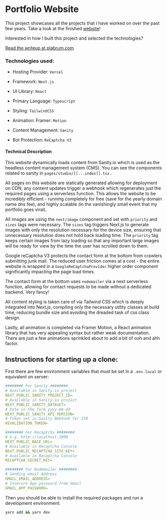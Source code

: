 # Portfolio Website

This project showcases all the projects that I have worked on over the past few years. Take a look at the finished [website](https://plabrum.com)!

Interested in how I built this project and selected the technologies? 

[Read the writeup at plabrum.com](https://plabrum.com/projects/portfolio_website)



### Technologies used:

* Hosting Provider: `Vercel`

* Framework: `Next.js `

* UI Library: `React`

* Primary Language: `Typescript`

* Styling: `TailwindCSS`

* Animation: Framer: `Motion`

* Content Management: `Sanity`

* Bot Protection: `ReCaptcha V3`

  

#### Technical Description

This website dynamically loads content from Sanity.io which is used as the headless content management system (CMS). You can see the components related to sanity in  `pages/studio/[[...index]].tsx` . 

All pages on this website are statically generated allowing for deployment on CDN, any content updates trigger a webhook which regenerates just the required pages using a serverless function. This allows the website to be incredibly efficient - running completely for free (save for the yearly domain name dns fee), and highly scalable (in the vanishingly small event that my portfolio goes viral).

All images are using the `next/image` component and set with `priority` and `sizes` tags were necessary. The `sizes` tag triggers Next.js to generate images with only the resolution necessary for the device size, ensuring that unnecessary resolution does not hold back loading time. The `priority` tag keeps certain images from lazy loading so that any important large images will be ready for view by the time the user has scrolled down to them. 

Google reCaptcha V3 protects the contact form at the bottom from crawlers submitting junk mail. The reduced user friction comes at a cost - the entire website is wrapped in a `GoogleReCaptchaProvider` higher order component significantly impacting the page load times.

The contact form at the bottom uses `nodemailer` via a next serverless function, allowing for contact requests to be made without a dedicated backend. Very fancy!

All content styling is taken care of via Tailwind CSS which is deeply integrated into Next.js, compiling only the necessary utility classes at build time, reducing bundle size and avoiding the dreaded task of css class design.

Lastly, all animation is completed via Framer Motion, a React animation library that has very appealing syntax but rather weak documentation. There are just a few animations sprinkled about to add a bit of ooh and ahh factor.

## Instructions for starting up a clone:

First there are few environment variables that must be set in a `.env.local` or equivalent on server:

```yaml
######## For Sanity ########
# Available in Sanity.io project
NEXT_PUBLIC_SANITY_PROJECT_ID=
# Available in Sanity.io project
NEXT_PUBLIC_SANITY_DATASET=
# Date in the form yyyy-mm-dd
NEXT_PUBLIC_SANITY_API_VERSION=
# Token set in Sanity Webhook for ISR
REVALIDATION_TOKEN=

######## For Recaptcha ########
# e.g. http://localhost:3000
NEXT_PUBLIC_BASE_URL=
# Available in Recaptcha Console
NEXT_PUBLIC_RECAPTCHA_SITE_KEY=
# Available in Recaptcha Console
RECAPTCHA_SECRET_KEY=

######## For Nodemailer ########
# Sending email Address
GMAIL_EMAIL_ADDRESS=
# Insecure App password from Gmail
GMAIL_APP_PASSWORD=
```

Then you should be able to install the required packages and run a development environment:

```bash
yarn add && yarn dev
```

